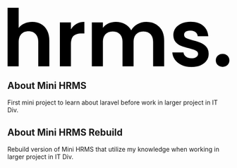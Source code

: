 <p align="center">
    <svg width="843" height="225" viewBox="0 0 843 225" xmlns="http://www.w3.org/2000/svg" fill="black">
        <path d="M94.3 53.4C106.9 53.4 118.1 56.2 127.9 61.8C137.7 67.2 145.3 75.3 150.7 86.1C156.3 96.7 159.1 109.5 159.1 124.5V222H117.1V130.2C117.1 117 113.8 106.9 107.2 99.9C100.6 92.7 91.6 89.1 80.2 89.1C68.6 89.1 59.4 92.7 52.6 99.9C46 106.9 42.7 117 42.7 130.2V222H0.700002V-2.86102e-06H42.7V76.5C48.1 69.3 55.3 63.7 64.3 59.7C73.3 55.5 83.3 53.4 94.3 53.4ZM241.04 81.6C246.44 72.8 253.44 65.9 262.04 60.9C270.84 55.9 280.84 53.4 292.04 53.4V97.5H280.94C267.74 97.5 257.74 100.6 250.94 106.8C244.34 113 241.04 123.8 241.04 139.2V222H199.04V55.8H241.04V81.6ZM526.729 53.4C547.129 53.4 563.529 59.7 575.929 72.3C588.529 84.7 594.829 102.1 594.829 124.5V222H552.829V130.2C552.829 117.2 549.529 107.3 542.929 100.5C536.329 93.5 527.329 90 515.929 90C504.529 90 495.429 93.5 488.629 100.5C482.029 107.3 478.729 117.2 478.729 130.2V222H436.729V130.2C436.729 117.2 433.429 107.3 426.829 100.5C420.229 93.5 411.229 90 399.829 90C388.229 90 379.029 93.5 372.229 100.5C365.629 107.3 362.329 117.2 362.329 130.2V222H320.329V55.8H362.329V75.9C367.729 68.9 374.629 63.4 383.029 59.4C391.629 55.4 401.029 53.4 411.229 53.4C424.229 53.4 435.829 56.2 446.029 61.8C456.229 67.2 464.129 75 469.729 85.2C475.129 75.6 482.929 67.9 493.129 62.1C503.529 56.3 514.729 53.4 526.729 53.4ZM698.284 224.7C684.684 224.7 672.484 222.3 661.684 217.5C650.884 212.5 642.284 205.8 635.884 197.4C629.684 189 626.284 179.7 625.684 169.5H667.984C668.784 175.9 671.884 181.2 677.284 185.4C682.884 189.6 689.784 191.7 697.984 191.7C705.984 191.7 712.184 190.1 716.584 186.9C721.184 183.7 723.484 179.6 723.484 174.6C723.484 169.2 720.684 165.2 715.084 162.6C709.684 159.8 700.984 156.8 688.984 153.6C676.584 150.6 666.384 147.5 658.384 144.3C650.584 141.1 643.784 136.2 637.984 129.6C632.384 123 629.584 114.1 629.584 102.9C629.584 93.7 632.184 85.3 637.384 77.7C642.784 70.1 650.384 64.1 660.184 59.7C670.184 55.3 681.884 53.1 695.284 53.1C715.084 53.1 730.884 58.1 742.684 68.1C754.484 77.9 760.984 91.2 762.184 108H721.984C721.384 101.4 718.584 96.2 713.584 92.4C708.784 88.4 702.284 86.4 694.084 86.4C686.484 86.4 680.584 87.8 676.384 90.6C672.384 93.4 670.384 97.3 670.384 102.3C670.384 107.9 673.184 112.2 678.784 115.2C684.384 118 693.084 120.9 704.884 123.9C716.884 126.9 726.784 130 734.584 133.2C742.384 136.4 749.084 141.4 754.684 148.2C760.484 154.8 763.484 163.6 763.684 174.6C763.684 184.2 760.984 192.8 755.584 200.4C750.384 208 742.784 214 732.784 218.4C722.984 222.6 711.484 224.7 698.284 224.7ZM816.761 224.1C809.161 224.1 802.861 221.8 797.861 217.2C793.061 212.4 790.661 206.5 790.661 199.5C790.661 192.5 793.061 186.7 797.861 182.1C802.861 177.3 809.161 174.9 816.761 174.9C824.161 174.9 830.261 177.3 835.061 182.1C839.861 186.7 842.261 192.5 842.261 199.5C842.261 206.5 839.861 212.4 835.061 217.2C830.261 221.8 824.161 224.1 816.761 224.1Z"/>
    </svg>
</p>

## About Mini HRMS

First mini project to learn about laravel before work in larger project in IT Div.

## About Mini HRMS Rebuild

Rebuild version of Mini HRMS that utilize my knowledge when working in larger project in IT Div.
